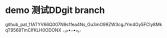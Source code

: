 # demo 测试DDgit branch
github_pat_11ATYV66Q007N9s1fea4Ns_Gu3mO99ZW3cgJYm4Gy5FCIy8MkqT9569TmCIfKLH0ODONX
⸜₍๑•⌔•๑₎⸝
